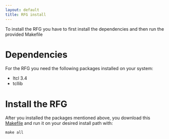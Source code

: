 ```yaml
---
layout: default
title: RFG install
---
```


To install the RFG you have to first install the dependencies and then run the provided Makefile

# Dependencies
For the RFG you need the following packages installed on your system:

* Itcl 3.4
* tcllib

# Install the RFG

After you installed the packages mentioned above, you download this [Makefile](https://raw.githubusercontent.com/unihd-cag/odfi-rfg/gh-pages/install/Makefile) and run it on your desired install path with:

    make all

